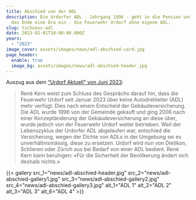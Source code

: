 ```yaml
---
title: Abschied von der ADL
description: Die Urdorfer ADL - Jahrgang 1996 - geht in die Pension und läutet
  das Ende eine Ära ein - die Feuerwehr Urdorf ohne eigene ADL.
slug: tschuess-adl
date: 2023-02-01T10:00:00.000Z
years:
  - "2023"
image_cover: assets/images/news/adl-abschied-card.jpg
page_header:
  enable: true
  image_bg: assets/images/news/adl-abschied-header.jpg
---
```


Auszug aus dem [“Urdorf Aktuell” von Juni 2023](https://www.urdorf.ch/_docn/4510532/Urdorf_aktuell_Juni_2023_Web_Version.pdf):

> René Kern weist zum Schluss des Gesprächs darauf hin, dass die Feuerwehr Urdorf seit Januar 2023 über keine Autodrehleiter (ADL) mehr verfügt. Dies nach einem Entscheid der Gebäudeversicherung. Die ADL wurde 1996 von der Gemeinde gekauft und ging 2006 nach einer Konzeptänderung der Gebäudeversicherung an diese über, wurde jedoch von der Feuerwehr Urdorf weiter betrieben. Weil der Lebenszyklus der Urdorfer ADL abgelaufen war, entschied die Versicherung, wegen der Dichte von ADLs in der Umgebung sei es unverhältnismässig, diese zu ersetzen. Urdorf wird nun von Dietikon, Schlieren oder Zürich aus bei Bedarf von einer ADL bedient. René Kern kann beruhigen: «Für die Sicherheit der Bevölkerung ändert sich deshalb nichts.»

{{< gallery
src_1="news/adl-abschied-header.jpg"
src_2="news/adl-abschied-gallery1.jpg"
src_3="news/adl-abschied-gallery2.jpg"
src_4="news/adl-abschied-gallery3.jpg"
alt_1="ADL 1"
alt_2="ADL 2"
alt_3="ADL 3"
alt_6="ADL 4" >}}